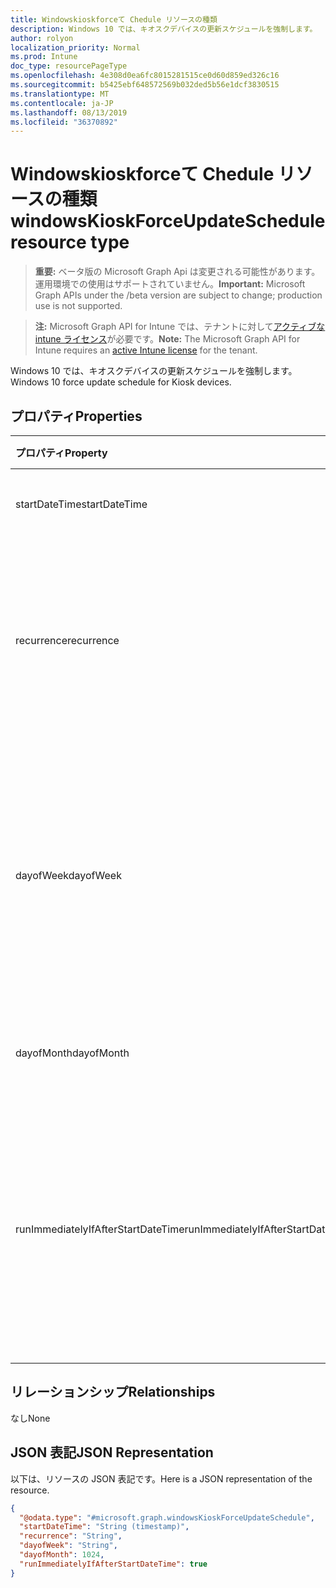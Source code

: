 ```yaml
---
title: Windowskioskforceて Chedule リソースの種類
description: Windows 10 では、キオスクデバイスの更新スケジュールを強制します。
author: rolyon
localization_priority: Normal
ms.prod: Intune
doc_type: resourcePageType
ms.openlocfilehash: 4e308d0ea6fc8015281515ce0d60d859ed326c16
ms.sourcegitcommit: b5425ebf648572569b032ded5b56e1dcf3830515
ms.translationtype: MT
ms.contentlocale: ja-JP
ms.lasthandoff: 08/13/2019
ms.locfileid: "36370892"
---
```

# <a name="windowskioskforceupdateschedule-resource-type"></a><span data-ttu-id="a5af4-103">Windowskioskforceて Chedule リソースの種類</span><span class="sxs-lookup"><span data-stu-id="a5af4-103">windowsKioskForceUpdateSchedule resource type</span></span>

> <span data-ttu-id="a5af4-104">**重要:** ベータ版の Microsoft Graph Api は変更される可能性があります。運用環境での使用はサポートされていません。</span><span class="sxs-lookup"><span data-stu-id="a5af4-104">**Important:** Microsoft Graph APIs under the /beta version are subject to change; production use is not supported.</span></span>

> <span data-ttu-id="a5af4-105">**注:** Microsoft Graph API for Intune では、テナントに対して[アクティブな intune ライセンス](https://go.microsoft.com/fwlink/?linkid=839381)が必要です。</span><span class="sxs-lookup"><span data-stu-id="a5af4-105">**Note:** The Microsoft Graph API for Intune requires an [active Intune license](https://go.microsoft.com/fwlink/?linkid=839381) for the tenant.</span></span>

<span data-ttu-id="a5af4-106">Windows 10 では、キオスクデバイスの更新スケジュールを強制します。</span><span class="sxs-lookup"><span data-stu-id="a5af4-106">Windows 10 force update schedule for Kiosk devices.</span></span>

## <a name="properties"></a><span data-ttu-id="a5af4-107">プロパティ</span><span class="sxs-lookup"><span data-stu-id="a5af4-107">Properties</span></span>
|<span data-ttu-id="a5af4-108">プロパティ</span><span class="sxs-lookup"><span data-stu-id="a5af4-108">Property</span></span>|<span data-ttu-id="a5af4-109">型</span><span class="sxs-lookup"><span data-stu-id="a5af4-109">Type</span></span>|<span data-ttu-id="a5af4-110">説明</span><span class="sxs-lookup"><span data-stu-id="a5af4-110">Description</span></span>|
|:---|:---|:---|
|<span data-ttu-id="a5af4-111">startDateTime</span><span class="sxs-lookup"><span data-stu-id="a5af4-111">startDateTime</span></span>|<span data-ttu-id="a5af4-112">DateTimeOffset</span><span class="sxs-lookup"><span data-stu-id="a5af4-112">DateTimeOffset</span></span>|<span data-ttu-id="a5af4-113">強制再起動の開始時刻。</span><span class="sxs-lookup"><span data-stu-id="a5af4-113">The start time for the force restart.</span></span>|
|<span data-ttu-id="a5af4-114">recurrence</span><span class="sxs-lookup"><span data-stu-id="a5af4-114">recurrence</span></span>|[<span data-ttu-id="a5af4-115">windows10AppsUpdateRecurrence</span><span class="sxs-lookup"><span data-stu-id="a5af4-115">windows10AppsUpdateRecurrence</span></span>](../resources/intune-deviceconfig-windows10appsupdaterecurrence.md)|<span data-ttu-id="a5af4-116">定期的なスケジュール。</span><span class="sxs-lookup"><span data-stu-id="a5af4-116">Recurrence schedule.</span></span> <span data-ttu-id="a5af4-117">使用可能な値は、`none`、`daily`、`weekly`、`monthly` です。</span><span class="sxs-lookup"><span data-stu-id="a5af4-117">Possible values are: `none`, `daily`, `weekly`, `monthly`.</span></span>|
|<span data-ttu-id="a5af4-118">dayofWeek</span><span class="sxs-lookup"><span data-stu-id="a5af4-118">dayofWeek</span></span>|[<span data-ttu-id="a5af4-119">dayOfWeek</span><span class="sxs-lookup"><span data-stu-id="a5af4-119">dayOfWeek</span></span>](../resources/intune-deviceconfig-dayofweek.md)|<span data-ttu-id="a5af4-120">曜日。</span><span class="sxs-lookup"><span data-stu-id="a5af4-120">Day of week.</span></span> <span data-ttu-id="a5af4-121">可能な値は、`sunday`、`monday`、`tuesday`、`wednesday`、`thursday`、`friday`、`saturday` です。</span><span class="sxs-lookup"><span data-stu-id="a5af4-121">Possible values are: `sunday`, `monday`, `tuesday`, `wednesday`, `thursday`, `friday`, `saturday`.</span></span>|
|<span data-ttu-id="a5af4-122">dayofMonth</span><span class="sxs-lookup"><span data-stu-id="a5af4-122">dayofMonth</span></span>|<span data-ttu-id="a5af4-123">Int32</span><span class="sxs-lookup"><span data-stu-id="a5af4-123">Int32</span></span>|<span data-ttu-id="a5af4-124">月の日付。</span><span class="sxs-lookup"><span data-stu-id="a5af4-124">Day of month.</span></span> <span data-ttu-id="a5af4-125">有効な値は1から31までです</span><span class="sxs-lookup"><span data-stu-id="a5af4-125">Valid values 1 to 31</span></span>|
|<span data-ttu-id="a5af4-126">runImmediatelyIfAfterStartDateTime</span><span class="sxs-lookup"><span data-stu-id="a5af4-126">runImmediatelyIfAfterStartDateTime</span></span>|<span data-ttu-id="a5af4-127">Boolean</span><span class="sxs-lookup"><span data-stu-id="a5af4-127">Boolean</span></span>|<span data-ttu-id="a5af4-128">True の場合は、StartDateTime が過去の場合はすぐにタスクを実行します。それ以外の場合は、次の定期的なパターンが実行されます。</span><span class="sxs-lookup"><span data-stu-id="a5af4-128">If true, runs the task immediately if StartDateTime is in the past, else, runs at the next recurrence.</span></span>|

## <a name="relationships"></a><span data-ttu-id="a5af4-129">リレーションシップ</span><span class="sxs-lookup"><span data-stu-id="a5af4-129">Relationships</span></span>
<span data-ttu-id="a5af4-130">なし</span><span class="sxs-lookup"><span data-stu-id="a5af4-130">None</span></span>

## <a name="json-representation"></a><span data-ttu-id="a5af4-131">JSON 表記</span><span class="sxs-lookup"><span data-stu-id="a5af4-131">JSON Representation</span></span>
<span data-ttu-id="a5af4-132">以下は、リソースの JSON 表記です。</span><span class="sxs-lookup"><span data-stu-id="a5af4-132">Here is a JSON representation of the resource.</span></span>
<!-- {
  "blockType": "resource",
  "@odata.type": "microsoft.graph.windowsKioskForceUpdateSchedule"
}
-->
``` json
{
  "@odata.type": "#microsoft.graph.windowsKioskForceUpdateSchedule",
  "startDateTime": "String (timestamp)",
  "recurrence": "String",
  "dayofWeek": "String",
  "dayofMonth": 1024,
  "runImmediatelyIfAfterStartDateTime": true
}
```



